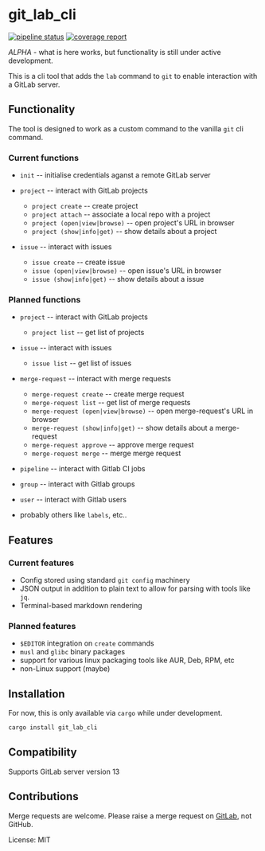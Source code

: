 # git_lab_cli

[![pipeline status](https://gitlab.com/bradwood/git-lab-rust/badges/master/pipeline.svg)](https://gitlab.com/bradwood/git-lab-rust/-/commits/master)
[![coverage report](https://gitlab.com/bradwood/git-lab-rust/badges/master/coverage.svg)](https://gitlab.com/bradwood/git-lab-rust/-/commits/master)

_ALPHA_ - what is here works, but functionality is still under active development.

This is a cli tool that adds the `lab` command to `git` to enable interaction with a GitLab server.

## Functionality

The tool is designed to work as a custom command to the vanilla `git` cli command.

### Current functions

 * `init` -- initialise credentials aganst a remote GitLab server
 * `project` -- interact with GitLab projects
    * `project create` -- create project
    * `project attach` -- associate a local repo with a project
    * `project (open|view|browse)` -- open project's URL in browser
    * `project (show|info|get)` -- show details about a project

 * `issue` -- interact with issues
    * `issue create` -- create issue
    * `issue (open|view|browse)` -- open issue's URL in browser
    * `issue (show|info|get)` -- show details about a issue

### Planned functions

 * `project` -- interact with GitLab projects
    * `project list` -- get list of projects
 * `issue` -- interact with issues
    * `issue list` -- get list of issues
 * `merge-request` -- interact with merge requests
    * `merge-request create` -- create merge request
    * `merge-request list` -- get list of merge requests
    * `merge-request (open|view|browse)` -- open merge-request's URL in browser
    * `merge-request (show|info|get)` -- show details about a merge-request
    * `merge-request approve` -- approve merge request
    * `merge-request merge` -- merge merge request

 * `pipeline` -- interact with Gitlab CI jobs
 * `group` -- interact with Gitlab groups
 * `user` -- interact with Gitlab users
 * probably others like `labels`, etc..

## Features

### Current features

 * Config stored using standard `git config` machinery
 * JSON output in addition to plain text to allow for parsing with tools like `jq`.
 * Terminal-based markdown rendering

### Planned features

 * `$EDITOR` integration on `create` commands
 * `musl` and `glibc` binary packages
 * support for various linux packaging tools like AUR, Deb, RPM, etc
 * non-Linux support (maybe)

## Installation

For now, this is only available via `cargo` while under development.

```rust
cargo install git_lab_cli
```
## Compatibility

Supports GitLab server version 13

## Contributions

Merge requests are welcome. Please raise a merge request on [GitLab](https://gitlab.com/bradwood/git-lab-rust), not GitHub.

License: MIT
